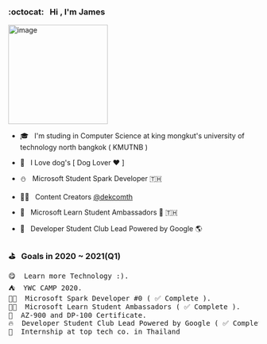 ### :octocat: &nbsp; Hi , I'm James
<img src="https://64.media.tumblr.com/e2beff3302a78ca09212047cce40490b/79207def0df40222-d9/s640x960/e24d87847860f8a378d583bf85937246780f2e6a.gif" alt="image" width="200px" />

- 🎓 &nbsp; I'm studing in Computer Science at king mongkut's university of technology north bangkok ( KMUTNB )

- 🐶 &nbsp; I Love dog's [ Dog Lover ♥️ ]
- ⛄️ &nbsp; Microsoft Student Spark Developer 🇹🇭
- 👨‍💼 &nbsp; Content Creators <a href="https://www.facebook.com/dekcomth" title="DekcomTH Facebook Page">@dekcomth</a>
- 🚀 &nbsp; Microsoft Learn Student Ambassadors 🌟 🇹🇭
- 🍋 &nbsp; Developer Student Club Lead Powered by Google 🌎
### ⛳️  &nbsp; Goals in 2020 ~ 2021(Q1)
<pre>
😋  Learn more Technology :).
⛺️  YWC CAMP 2020.
👨‍💻  Microsoft Spark Developer #0 ( ✅ Complete ).
👩‍🚀  Microsoft Learn Student Ambassadors ( ✅ Complete ).
📄  AZ-900 and DP-100 Certificate.
🔥  Developer Student Club Lead Powered by Google ( ✅ Complete ).
💼  Internship at top tech co. in Thailand
</pre>
 

 <!-- <img src="https://i.ibb.co/Gdy6nyV/new.gif" alt="new" width="30"/> -->

